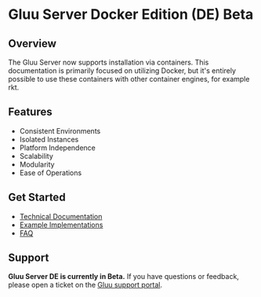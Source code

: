 # Gluu Server Docker Edition (DE) Beta
## Overview
The Gluu Server now supports installation via containers. This documentation is primarily focused on utilizing Docker, but it's entirely possible to use these containers with other container engines, for example rkt.

## Features
- Consistent Environments
- Isolated Instances
- Platform Independence
- Scalability
- Modularity
- Ease of Operations

## Get Started
- [Technical Documentation](./technical.md)
- [Example Implementations](./example.md)
- [FAQ](./faq.md)

## Support
**Gluu Server DE is currently in Beta.** If you have questions or feedback, please open a ticket on the [Gluu support portal](https://support.gluu.org/).
